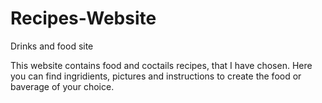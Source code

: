 # Recipes-Website

Drinks and food site

This website contains food and coctails recipes, that I have chosen.
Here you can find ingridients, pictures and instructions to create the food or baverage of your choice.
